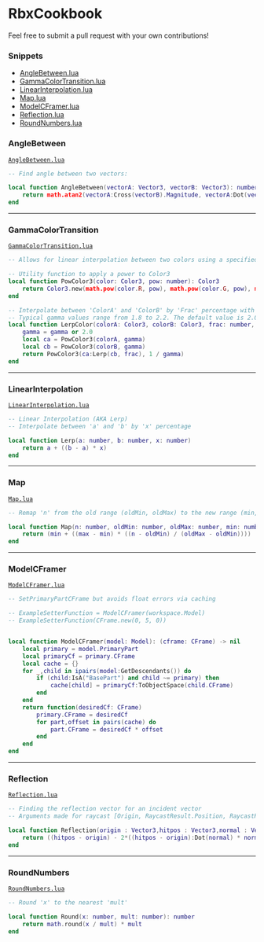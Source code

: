 # RbxCookbook

Feel free to submit a pull request with your own contributions!

### Snippets

 - [AngleBetween.lua](#anglebetween)
 - [GammaColorTransition.lua](#gammacolortransition)
 - [LinearInterpolation.lua](#linearinterpolation)
 - [Map.lua](#map)
 - [ModelCFramer.lua](#modelcframer)
 - [Reflection.lua](#reflection)
 - [RoundNumbers.lua](#roundnumbers)

### AngleBetween
[`AngleBetween.lua`](src/AngleBetween.lua)

```lua
-- Find angle between two vectors:

local function AngleBetween(vectorA: Vector3, vectorB: Vector3): number
	return math.atan2(vectorA:Cross(vectorB).Magnitude, vectorA:Dot(vectorB))
end
```

----------


### GammaColorTransition
[`GammaColorTransition.lua`](src/GammaColorTransition.lua)

```lua
-- Allows for linear interpolation between two colors using a specified Gamma value.

-- Utility function to apply a power to Color3
local function PowColor3(color: Color3, pow: number): Color3
    return Color3.new(math.pow(color.R, pow), math.pow(color.G, pow), math.pow(color.B, pow))
end

-- Interpolate between 'ColorA' and 'ColorB' by 'Frac' percentage with an optional 'Gamma' value. 
-- Typical gamma values range from 1.8 to 2.2. The default value is 2.0.
local function LerpColor(colorA: Color3, colorB: Color3, frac: number, gamma: number): Color3
    gamma = gamma or 2.0
    local ca = PowColor3(colorA, gamma)
    local cb = PowColor3(colorB, gamma)
    return PowColor3(ca:Lerp(cb, frac), 1 / gamma)
end
```

----------


### LinearInterpolation
[`LinearInterpolation.lua`](src/LinearInterpolation.lua)

```lua
-- Linear Interpolation (AKA Lerp)
-- Interpolate between 'a' and 'b' by 'x' percentage

local function Lerp(a: number, b: number, x: number)
	return a + ((b - a) * x)
end
```

----------


### Map
[`Map.lua`](src/Map.lua)

```lua
-- Remap 'n' from the old range (oldMin, oldMax) to the new range (min, max)

local function Map(n: number, oldMin: number, oldMax: number, min: number, max: number): number
	return (min + ((max - min) * ((n - oldMin) / (oldMax - oldMin))))
end
```

----------


### ModelCFramer
[`ModelCFramer.lua`](src/ModelCFramer.lua)

```lua
-- SetPrimaryPartCFrame but avoids float errors via caching

-- ExampleSetterFunction = ModelCFramer(workspace.Model)
-- ExampleSetterFunction(CFrame.new(0, 5, 0))


local function ModelCFramer(model: Model): (cframe: CFrame) -> nil
	local primary = model.PrimaryPart
	local primaryCf = primary.CFrame
	local cache = {}
	for _,child in ipairs(model:GetDescendants()) do
		if (child:IsA("BasePart") and child ~= primary) then
			cache[child] = primaryCf:ToObjectSpace(child.CFrame)
		end
	end
	return function(desiredCf: CFrame)
		primary.CFrame = desiredCf
		for part,offset in pairs(cache) do
			part.CFrame = desiredCf * offset
		end
	end
end
```

----------


### Reflection
[`Reflection.lua`](src/Reflection.lua)

```lua
-- Finding the reflection vector for an incident vector
-- Arguments made for raycast [Origin, RaycastResult.Position, RaycastResult.Normal]

local function Reflection(origin : Vector3,hitpos : Vector3,normal : Vector3)
    return ((hitpos - origin) - 2*((hitpos - origin):Dot(normal) * normal))
end
```

----------


### RoundNumbers
[`RoundNumbers.lua`](src/RoundNumbers.lua)

```lua
-- Round 'x' to the nearest 'mult'

local function Round(x: number, mult: number): number
	return math.round(x / mult) * mult
end
```
